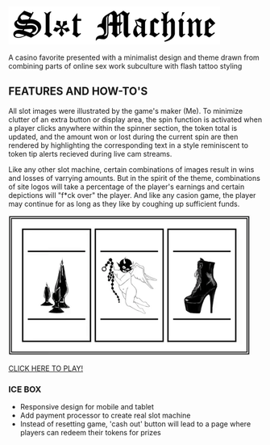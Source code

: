 <img src="images/headertext.png">

A casino favorite presented with a minimalist design and theme drawn from combining parts of online sex work subculture with flash tattoo styling

## FEATURES AND HOW-TO'S

All slot images were illustrated by the game's maker (Me). To minimize clutter of an extra button or display area, the spin function is activated when a player clicks anywhere within the spinner section, the token total is updated, and the amount won or lost during the current spin are then rendered by highlighting the corresponding text in a style reminiscent to token tip alerts recieved during live cam streams.

Like any other slot machine, certain combinations of images result in wins and losses of varrying amounts. But in the spirit of the theme, combinations of site logos will take a percentage of the player's earnings and certain depictions will "f*ck over" the player. And like any casion game, the player may continue for as long as they like by coughing up sufficient funds.

<img src="images/spinnerdemo.gif">

[CLICK HERE TO PLAY!](https://h-b8.github.io/slot-machine-game/)

### ICE BOX

- Responsive design for mobile and tablet
- Add payment processor to create real slot machine
- Instead of resetting game, 'cash out' button will lead to a page where players can redeem their tokens for prizes